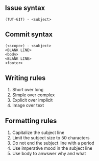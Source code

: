 ## Issue syntax

```
(TUT-GIT) - <subject>
```

## Commit syntax

```
(<scope>) - <subject>
<BLANK LINE>
<body>
<BLANK LINE>
<footer>
```

## Writing rules

1. Short over long
2. Simple over complex
3. Explicit over implicit 
4. Image over text

## Formatting rules

1. Capitalize the subject line
2. Limit the subject size to 50 characters
3. Do not end the subject line with a period
4. Use imperative mood in the subject line
5. Use body to anwswer why and what


